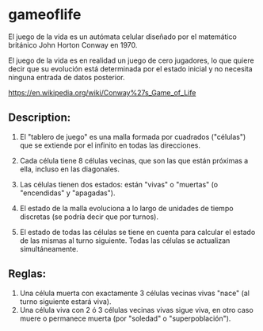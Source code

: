 gameoflife
==========
El juego de la vida es un autómata celular diseñado por el matemático británico John Horton Conway en 1970.

El juego de la vida es en realidad un juego de cero jugadores, lo que quiere decir que su evolución está determinada por el estado inicial y no necesita ninguna entrada de datos posterior.

https://en.wikipedia.org/wiki/Conway%27s_Game_of_Life

<h2>Description:</h2>

  1. El "tablero de juego" es una malla formada por cuadrados ("células") que se extiende por el infinito en todas las direcciones.

  2. Cada célula tiene 8 células vecinas, que son las que están próximas a ella, incluso en las diagonales.

  3. Las células tienen dos estados: están "vivas" o "muertas" (o "encendidas" y "apagadas").

  4. El estado de la malla evoluciona a lo largo de unidades de tiempo discretas (se podría decir que por turnos).

  5. El estado de todas las células se tiene en cuenta para calcular el estado de las mismas al turno siguiente.
    Todas las células se actualizan simultáneamente.

<h2>Reglas:</h2>

1. Una célula muerta con exactamente 3 células vecinas vivas "nace" (al turno siguiente estará viva).
2. Una célula viva con 2 ó 3 células vecinas vivas sigue viva, en otro caso muere o permanece muerta (por "soledad" o "superpoblación").
